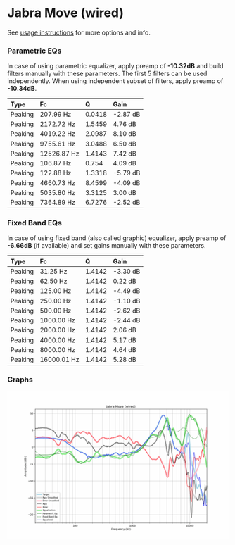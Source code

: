 # Jabra Move (wired)
See [usage instructions](https://github.com/jaakkopasanen/AutoEq#usage) for more options and info.

### Parametric EQs
In case of using parametric equalizer, apply preamp of **-10.32dB** and build filters manually
with these parameters. The first 5 filters can be used independently.
When using independent subset of filters, apply preamp of **-10.34dB**.

| Type    | Fc          |      Q | Gain     |
|:--------|:------------|:-------|:---------|
| Peaking | 207.99 Hz   | 0.0418 | -2.87 dB |
| Peaking | 2172.72 Hz  | 1.5459 | 4.76 dB  |
| Peaking | 4019.22 Hz  | 2.0987 | 8.10 dB  |
| Peaking | 9755.61 Hz  | 3.0488 | 6.50 dB  |
| Peaking | 12526.87 Hz | 1.4143 | 7.42 dB  |
| Peaking | 106.87 Hz   | 0.754  | 4.09 dB  |
| Peaking | 122.88 Hz   | 1.3318 | -5.79 dB |
| Peaking | 4660.73 Hz  | 8.4599 | -4.09 dB |
| Peaking | 5035.80 Hz  | 3.3125 | 3.00 dB  |
| Peaking | 7364.89 Hz  | 6.7276 | -2.52 dB |

### Fixed Band EQs
In case of using fixed band (also called graphic) equalizer, apply preamp of **-6.66dB**
(if available) and set gains manually with these parameters.

| Type    | Fc          |      Q | Gain     |
|:--------|:------------|:-------|:---------|
| Peaking | 31.25 Hz    | 1.4142 | -3.30 dB |
| Peaking | 62.50 Hz    | 1.4142 | 0.22 dB  |
| Peaking | 125.00 Hz   | 1.4142 | -4.49 dB |
| Peaking | 250.00 Hz   | 1.4142 | -1.10 dB |
| Peaking | 500.00 Hz   | 1.4142 | -2.62 dB |
| Peaking | 1000.00 Hz  | 1.4142 | -2.44 dB |
| Peaking | 2000.00 Hz  | 1.4142 | 2.06 dB  |
| Peaking | 4000.00 Hz  | 1.4142 | 5.17 dB  |
| Peaking | 8000.00 Hz  | 1.4142 | 4.64 dB  |
| Peaking | 16000.01 Hz | 1.4142 | 5.28 dB  |

### Graphs
![](./Jabra%20Move%20(wired).png)